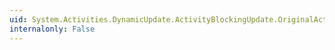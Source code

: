 ```yaml
---
uid: System.Activities.DynamicUpdate.ActivityBlockingUpdate.OriginalActivityId
internalonly: False
---
```

